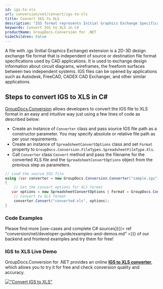 ```yaml
---
id: igs-to-xls
url: conversion/net/convert/igs-to-xls
title: Convert IGS to XLS
description: "IGS format represents Initial Graphics Exchange Specification (IGES) with .igs extension. Learn how to convert IGS to XLS file programmatically in C# language using GroupDocs.Conversion for .NET library."
keywords: Convert IGS to XLS in C#
productName: GroupDocs.Conversion for .NET
hideChildren: False
---
```


A file with .igs (Initial Graphics Exchange) extension is a 2D-3D design exchange file format that is independent of source or destination file format specifications used by CAD applications. It is used to exchange design information about circuit diagrams, wireframes, the freeform surfaces between two independent systems. IGS files can be opened by applications such as Autodesk, FreeCAD, CADEX CAD Exchanger, and other similar applications.

## Steps to convert IGS to XLS in C#

[GroupDocs.Conversion](https://products.groupdocs.com/conversion/net) allows developers to convert the IGS file to XLS format in an easy and intuitive way just using a few lines of code as described below:

* Create an instance of `Converter` class and pass source IGS file path as a constructor parameter. You may specify absolute or relative file path as per your requirements. 
* Create an instance of `SpreadsheetConvertOptions` class and set `Format` property to `GroupDocs.Conversion.FileTypes.SpreadsheetFileType.Xls`.
* Call `Converter` class `Convert` method and pass the filename for the converted XLS file and the `SpreadsheetConvertOptions` object from the previous step as parameters.

```csharp
// Load the source IGS file
using (var converter = new GroupDocs.Conversion.Converter("sample.igs"))
{
    // Set the convert options for XLS format
   var options = new SpreadsheetConvertOptions { Format = GroupDocs.Conversion.FileTypes.SpreadsheetFileType.Xls };
    // Convert to XLS format
    converter.Convert("converted.xls", options);
}
```

### Code Examples

Please find more [use-cases and complete C# sources]({{< ref "conversion/net/developer-guide/examples-and-demos.md" >}}) of our backend and frontend examples and try them for free!

### IGS to XLS Live Demo

GroupDocs.Conversion for .NET provides an online [**IGS to XLS converter**](https://products.groupdocs.app/conversion/igs-to-xls), which allows you to try it for free and check conversion quality and accuracy.

[!["Convert IGS to XLS"](conversion/net/images/convert-to-xls/convert-igs-to-xls.png)](https://products.groupdocs.app/conversion/igs-to-xls)